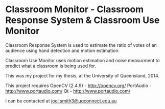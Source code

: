 Classroom Monitor - Classroom Response System & Classroom Use Monitor
================

Classroom Response System is used to estimate the ratio of votes of an audience using hand detection and motion estimation.

Classroom Use Monitor uses motion estimation and noise measurment to predict what a classroom is being used for.

This was my project for my thesis, at the University of Queensland, 2014.

This project requires OpenCV (2.4.9) - http://opencv.org/
PortAudio - http://www.portaudio.com/
Qt - http://www.portaudio.com/

I can be contacted at joel.smith3@uqconnect.edu.au

